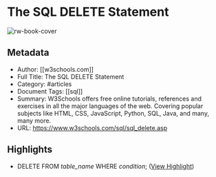 # The SQL DELETE Statement

![rw-book-cover](https://www.w3schools.com/images/w3schools_logo_436_2.png)

## Metadata
- Author: [[w3schools.com]]
- Full Title: The SQL DELETE Statement
- Category: #articles
- Document Tags: [[sql]] 
- Summary: W3Schools offers free online tutorials, references and exercises in all the major languages of the web. Covering popular subjects like HTML, CSS, JavaScript, Python, SQL, Java, and many, many more.
- URL: https://www.w3schools.com/sql/sql_delete.asp

## Highlights
- DELETE FROM *table_name* WHERE *condition*; ([View Highlight](https://read.readwise.io/read/01heheh83rffebjc78zkcp7b07))
